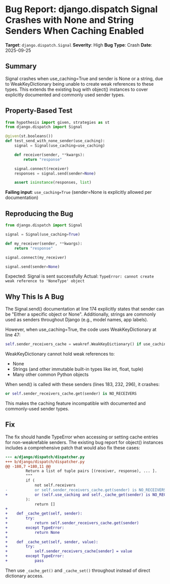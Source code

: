 # Bug Report: django.dispatch Signal Crashes with None and String Senders When Caching Enabled

**Target**: `django.dispatch.Signal`
**Severity**: High
**Bug Type**: Crash
**Date**: 2025-09-25

## Summary

Signal crashes when use_caching=True and sender is None or a string, due to WeakKeyDictionary being unable to create weak references to these types. This extends the existing bug with object() instances to cover explicitly documented and commonly used sender types.

## Property-Based Test

```python
from hypothesis import given, strategies as st
from django.dispatch import Signal

@given(st.booleans())
def test_send_with_none_sender(use_caching):
    signal = Signal(use_caching=use_caching)

    def receiver(sender, **kwargs):
        return "response"

    signal.connect(receiver)
    responses = signal.send(sender=None)

    assert isinstance(responses, list)
```

**Failing input**: `use_caching=True` (sender=None is explicitly allowed per documentation)

## Reproducing the Bug

```python
from django.dispatch import Signal

signal = Signal(use_caching=True)

def my_receiver(sender, **kwargs):
    return "response"

signal.connect(my_receiver)

signal.send(sender=None)
```

Expected: Signal is sent successfully
Actual: `TypeError: cannot create weak reference to 'NoneType' object`

## Why This Is A Bug

The Signal.send() documentation at line 174 explicitly states that sender can be "Either a specific object or None". Additionally, strings are commonly used as senders throughout Django (e.g., model names, app labels).

However, when use_caching=True, the code uses WeakKeyDictionary at line 47:
```python
self.sender_receivers_cache = weakref.WeakKeyDictionary() if use_caching else {}
```

WeakKeyDictionary cannot hold weak references to:
- None
- Strings (and other immutable built-in types like int, float, tuple)
- Many other common Python objects

When send() is called with these senders (lines 183, 232, 296), it crashes:
```python
or self.sender_receivers_cache.get(sender) is NO_RECEIVERS
```

This makes the caching feature incompatible with documented and commonly-used sender types.

## Fix

The fix should handle TypeError when accessing or setting cache entries for non-weakrefable senders. The existing bug report for object() instances includes a comprehensive patch that would also fix these cases:

```diff
--- a/django/dispatch/dispatcher.py
+++ b/django/dispatch/dispatcher.py
@@ -180,7 +180,11 @@
         Return a list of tuple pairs [(receiver, response), ... ].
         """
         if (
             not self.receivers
-            or self.sender_receivers_cache.get(sender) is NO_RECEIVERS
+            or (self.use_caching and self._cache_get(sender) is NO_RECEIVERS)
         ):
             return []
+
+    def _cache_get(self, sender):
+        try:
+            return self.sender_receivers_cache.get(sender)
+        except TypeError:
+            return None
+
+    def _cache_set(self, sender, value):
+        try:
+            self.sender_receivers_cache[sender] = value
+        except TypeError:
+            pass
```

Then use `_cache_get()` and `_cache_set()` throughout instead of direct dictionary access.